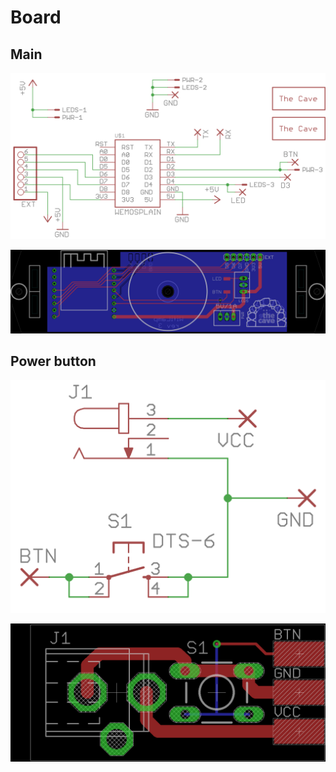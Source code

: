 # Board

## Main

![Schematic](schematic.png)

![PCB](board.png)

## Power button

![Schematic](schematic-power.png)

![PCB](board-power.png)
